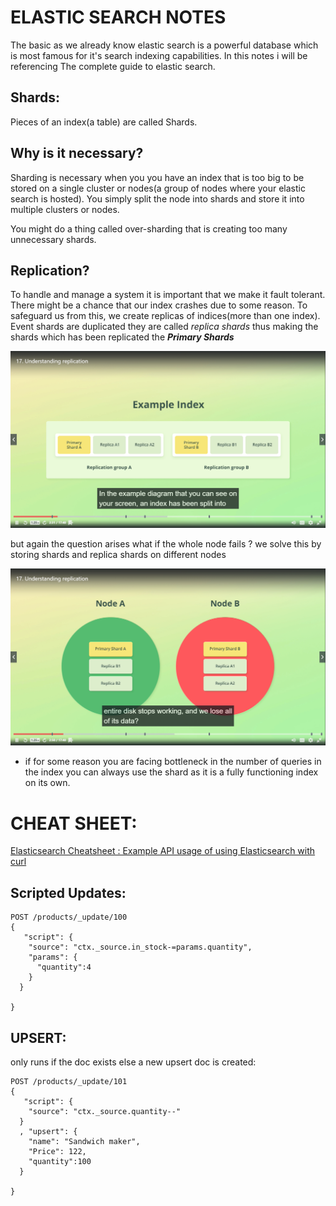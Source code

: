# ELASTIC SEARCH NOTES

The basic as we already know elastic search is a powerful database which is most famous for it's search indexing capabilities. In this notes i will be referencing The complete guide to elastic search.

## Shards:

 Pieces of an index(a table) are called Shards.

## Why is it necessary?

Sharding is necessary when you  you have an index that is too big to be stored on a single cluster or nodes(a group of nodes where your elastic search is hosted). You simply split the node into shards and store it into multiple clusters or nodes.

You might do a thing called over-sharding that is creating too many unnecessary shards.

## Replication?

To handle  and manage a system it is  important that we make it fault tolerant. There might be a chance that our index crashes due to some reason. To safeguard us from this, we create replicas of indices(more than one index). Event shards are duplicated they are called *replica shards*  thus making the shards which has been replicated the ***Primary Shards***

![ELASTIC%20SEARCH%20NOTES/Screenshot_(172).png](ELASTIC%20SEARCH%20NOTES/Screenshot_(172).png)

but again the question arises what if the whole node fails ? we solve this by storing shards and replica shards on different nodes

![ELASTIC%20SEARCH%20NOTES/Screenshot_(173).png](ELASTIC%20SEARCH%20NOTES/Screenshot_(173).png)

- if for some reason you are facing  bottleneck in the number of queries in the index you can always use the shard as it is a fully functioning index on its own.

# CHEAT SHEET:

[Elasticsearch Cheatsheet : Example API usage of using Elasticsearch with curl](https://gist.github.com/ruanbekker/e8a09604b14f37e8d2f743a87b930f93)

## Scripted Updates:

    POST /products/_update/100
    {
       "script": {
        "source": "ctx._source.in_stock-=params.quantity",
        "params": {
          "quantity":4
        }
      }
      
    }
    

## UPSERT:

only runs if the doc exists else a new upsert doc is created:

    POST /products/_update/101
    {
       "script": {
        "source": "ctx._source.quantity--"
      }
      , "upsert": {
        "name": "Sandwich maker",
        "Price": 122,
        "quantity":100
      }
      
    }
